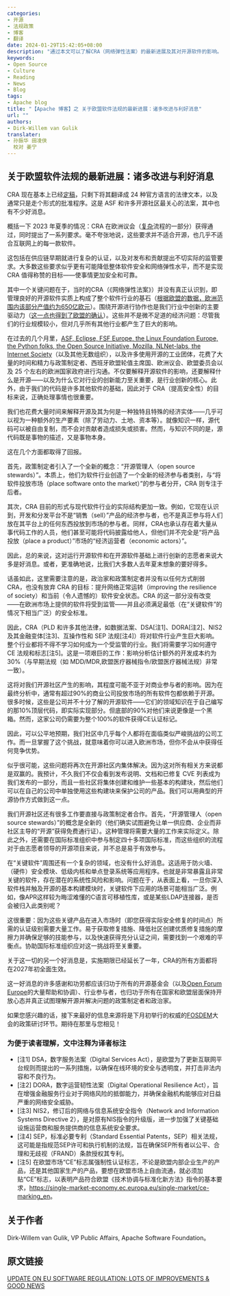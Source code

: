 ```yaml
---
categories:
- 开源
- 法规政策
- 博客
- 翻译
date: 2024-01-29T15:42:05+08:00
description: "通过本文可以了解CRA（网络弹性法案）的最新进展及其对开源软件的影响。"
keywords:
- Open Source
- Culture
- Reading
- News
- Blog
tags:
- Apache blog
title: "【Apache 博客】之 关于欧盟软件法规的最新进展：诸多改进与利好消息"
url: ""
authors:
- Dirk-Willem van Gulik
translater:
- 孙振华 田凌侠 
  校对 姜宁
---
```


## 关于欧盟软件法规的最新进展：诸多改进与利好消息

CRA 现在基本上已经[定稿](https://openforumeurope.org/eu-cyber-resilience-act-takes-a-leap-forward/)，只剩下将其翻译成 24 种官方语言的法律文本，以及通常只是走个形式的批准程序。这是 ASF 和许多开源社区最关心的法案，其中也有不少好消息。

概括一下 2023 年夏季的情况：CRA 在欧洲议会（[复杂](https://openforumeurope.org/eu-cyber-resilience-act-takes-a-leap-forward/)流程的一部分）获得通过，同时提出了一系列要求。毫不夸张地说，这些要求并不适合开源，也几乎不适合互联网上的每一款软件。

这包括在供应链早期就进行复杂的认证，以及对发布和贡献提出不切实际的监管要求。大多数这些要求似乎更有可能降低整体软件安全和网络弹性水平，而不是实现 CRA 值得称赞的目标——使事情更加安全和可靠。

其中一个关键问题在于，当时的CRA（《网络弹性法案》）并没有真正认识到，即管理良好的开源软件实质上构成了整个软件行业的基石（[根据欧盟的数据，欧洲范围内该部分产值约为650亿欧元](https://blog.opensource.org/the-ultimate-list-of-reactions-to-the-cyber-resilience-act/)）。围绕开源进行协作也是我们行业中创新的主要驱动力（[这一点也得到了欧盟的确认](https://commission.europa.eu/about-european-commission/departments-and-executive-agencies/digital-services/open-source-software-strategy_en)）。这些并不是微不足道的经济问题：尽管我们的行业规模较小，但对几乎所有其他行业都产生了巨大的影响。

在过去的几个月里，[ASF, Eclipse, FSF Europe, the Linux Foundation Europe, the Python folks, the Open Source Initiative, Mozilla, NLNet-labs, the Internet Society](https://blog.opensource.org/the-ultimate-list-of-reactions-to-the-cyber-resilience-act/)（以及其他无数组织），以及许多使用开源的工业团体，花费了大量的时间和精力与政策制定者、西班牙欧盟轮值主席国、欧洲议会、欧盟委员会以及 25 个左右的欧洲国家政府进行沟通。不仅要解释开源软件的影响，还要解释什么是开源——以及为什么它对行业的创新能力至关重要，是行业创新的核心。此外，由于我们的代码是许多其他软件的基础，因此对于 CRA（提高安全性）的目标来说，正确处理事情也很重要。

我们也花费大量时间来解释开源及其为何是一种独特且特殊的经济实体——几乎可以视为一种额外的生产要素（除了劳动力、土地、资本等）。就像知识一样，源代码可以被自由复制，而不会对贡献者造成损失或损害。然而，与知识不同的是，源代码既是事物的描述，又是事物本身。

这在几个方面都取得了回报。

首先，政策制定者引入了一个全新的概念：“开源管理人（open source stewards）”。本质上，他们为软件行业创造了一个全新的经济参与者类别，与“将软件投放市场（place software onto the market）”的参与者分开，CRA 则专注于后者。

其次，CRA 目前的形式与现代软件行业的实际结构更加一致。例如，它现在认识到，开发和分发平台不是“销售（sell）”产品的经济参与者，也不是真正参与将人们放在其平台上的任何东西投放到市场的参与者。同样，CRA也承认存在着大量从事代码工作的人员，他们甚至可能将代码披露给他人，但他们并不完全是“将产品投放（place a product）”市场的“经济运营者（economic actors）”。

因此，总的来说，这对运行开源软件和在开源软件基础上进行创新的志愿者来说大多是好消息。或者，更准确地说，比我们大多数人去年夏末想象的要好得多。

话虽如此，这里需要注意的是，政治家和政策制定者并没有以任何方式削弱 CRA，也没有放弃 CRA 的目标：提升网络正常运转（improving the resilience of society）和当前（令人遗憾的）软件安全状态。CRA 的这一部分没有改变——在欧洲市场上提供的软件将受到监管——并且必须满足最低（在“关键软件”的情况下相当广泛）的安全标准。

因此，CRA（PLD 和许多其他法律，如数据法案、DSA[注1]、DORA[注2]、NIS2及其金融变体[注3]、互操作性和 SEP 法规[注4]）将对软件行业产生巨大影响。整个行业都将不得不学习如何成为一个受监管的行业。我们将需要学习如何遵守 CE 法规和标志[注5]。这是一项艰巨的工作：影响分析估计额外的开发成本约为 30%（与早期法规（如 MDD/MDR,欧盟医疗器械指令/欧盟医疗器械法规）非常一致）。

这将对我们开源社区产生的影响，其程度可能不亚于对商业参与者的影响。因为在最终分析中，通常有超过90%的商业公司投放市场的所有软件包都依赖于开源。很多时候，这些是公司并不十分了解的开源软件——它们的领域知识在于自己编写的那10%顶层代码，即实际实现部分。但底部的90%对他们来说更像是一个黑箱。然而，这家公司仍需要为整个100%的软件获得CE认证标记。

因此，可以公平地预期，我们社区中几乎每个人都将在面临类似严峻挑战的公司工作。而一旦掌握了这个挑战，就意味着你可以进入欧洲市场，但你不会从中获得任何竞争优势。

似乎很可能，这些问题将再次在开源社区内集体解决。因为这对所有相关方来说都是双赢的。我预计，不久我们不仅会看到发布说明、文档和已修复 CVE 列表成为我们发布的一部分，而且一些社区将集体创建和维护一些基本的构建块，然后他们可以在自己的公司中单独使用这些构建块来保护公司的产品。我们可以用典型的开源协作方式做到这一点。

我们开源社区还有很多工作要直接与政策制定者合作。首先，“开源管理人（open source stewards）”的概念是全新的（他们确实试图避免让单一供应商、企业而非社区主导的“开源”获得免费通行证）。这种管理将需要大量的工作来实际定义。除此之外，还需要在国际标准组织中参与制定四十多项国际标准，而这些组织的流程对于由志愿者领导的开源项目来说，并不总是易于有效参与。

在“关键软件”周围还有一个复杂的领域，也没有什么好消息。这适用于防火墙、（硬件）安全模块、低级内核和单点登录系统等应用程序。也就是非常暴露且非常关键的软件，存在潜在的系统性风险和影响。问题在于，从表面上看，一旦你深入软件栈并触及开源的基本构建模块时，关键软件下应用的场景可能相当广泛。例如，像APR这样较为晦涩难懂的C语言可移植性库，或是某些LDAP连接器，是否会被归入此类别呢？

这很重要：因为这些关键产品在进入市场时（即您获得实际安全修复的时间点）所需的认证级别需要大量工作。易于获取修复措施、降低社区创建优质修复措施的摩擦力并确保足够的技能参与，以及快速获得充分认证之间，需要找到一个艰难的平衡点。协助国际标准组织应对这一挑战将至关重要。

关于这一切的另一个好消息是，实施期限已经延长了一年，CRA的所有方面都将在2027年初全面生效。

这一好消息的许多感谢和功劳都应该归功于所有的开源基金会（以及[Open Forum Europe](https://openforumeurope.org/eu-cyber-resilience-act-takes-a-leap-forward/)的大量帮助和协调）、行业参与者，也归功于所有在国家和欧盟层面保持开放心态并真正试图理解开源并解决问题的政策制定者和政治家。

如果您感兴趣的话，接下来最好的信息来源将是下月初举行的权威的[FOSDEM](https://fosdem.org/2024/)大会的政策研讨环节。期待在那里与您相见！

### 为便于读者理解，文中注释为译者标注

* [注1] DSA，数字服务法案（Digital Services Act），是欧盟为了更新互联网平台规则而提出的一系列措施，以确保在线环境的安全与透明度，并打击非法内容和不良行为。
* [注2] DORA，数字运营韧性法案（Digital Operational Resilience Act），旨在增强金融服务行业对于网络风险的抵御能力，并确保金融机构能够应对日益严重的网络安全威胁。
* [注3] NIS2，修订后的网络与信息系统安全指令（Network and Information Systems Directive 2），是对原有NIS指令的升级版，进一步加强了关键基础设施运营商和服务提供商的信息系统安全要求。
* [注4] SEP，标准必要专利（Standard Essential Patents，SEP）相关法规，这可能是指规范SEP许可和执行机制的法规，旨在确保SEP所有者以公平、合理和无歧视（FRAND）条款授权其专利。
* [注5] 在欧盟市场“CE”标志属强制性认证标志，不论是欧盟内部企业生产的产品，还是其他国家生产的产品，要想在欧盟市场上自由流通，就必须加贴“CE”标志，以表明产品符合欧盟《技术协调与标准化新方法》指令的基本要求，<https://single-market-economy.ec.europa.eu/single-market/ce-marking_en>。

## 关于作者

Dirk-Willem van Gulik, VP Public Affairs, Apache Software Foundation。

## 原文链接

[UPDATE ON EU SOFTWARE REGULATION: LOTS OF IMPROVEMENTS & GOOD NEWS](https://news.apache.org/foundation/entry/update-on-eu-software-regulation-lots-of-improvements-good-news)

